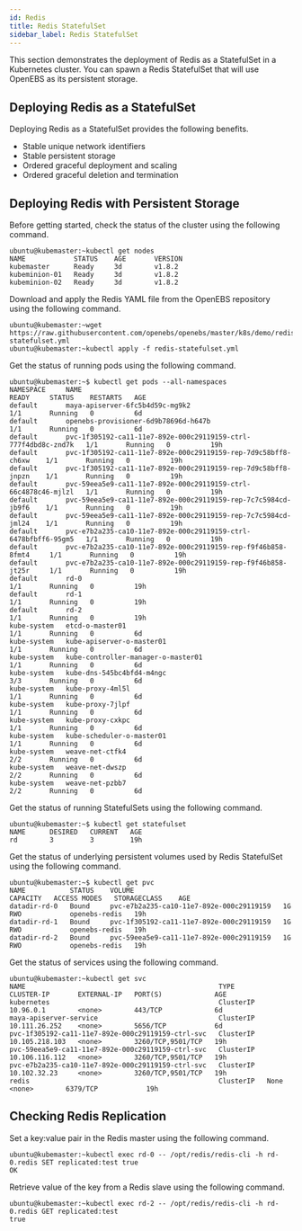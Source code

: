 ```yaml
---
id: Redis
title: Redis StatefulSet
sidebar_label: Redis StatefulSet
---
```


This section demonstrates the deployment of Redis as a StatefulSet in a Kubernetes cluster. You can spawn a Redis StatefulSet that will use OpenEBS as its persistent storage.

Deploying Redis as a StatefulSet
--------------------------------

Deploying Redis as a StatefulSet provides the following benefits.

-   Stable unique network identifiers
-   Stable persistent storage
-   Ordered graceful deployment and scaling
-   Ordered graceful deletion and termination

Deploying Redis with Persistent Storage
---------------------------------------

Before getting started, check the status of the cluster using the following command. 

    ubuntu@kubemaster:~kubectl get nodes
    NAME            STATUS    AGE       VERSION
    kubemaster      Ready     3d        v1.8.2
    kubeminion-01   Ready     3d        v1.8.2
    kubeminion-02   Ready     3d        v1.8.2

Download and apply the Redis YAML file from the OpenEBS repository using the following command. 

    ubuntu@kubemaster:~wget https://raw.githubusercontent.com/openebs/openebs/master/k8s/demo/redis/redis-statefulset.yml
    ubuntu@kubemaster:~kubectl apply -f redis-statefulset.yml

Get the status of running pods using the following command. 

    ubuntu@kubemaster:~$ kubectl get pods --all-namespaces
    NAMESPACE     NAME                                                             READY     STATUS    RESTARTS   AGE
    default       maya-apiserver-6fc5b4d59c-mg9k2                                  1/1       Running   0          6d
    default       openebs-provisioner-6d9b78696d-h647b                             1/1       Running   0          6d
    default       pvc-1f305192-ca11-11e7-892e-000c29119159-ctrl-777f4dbd8c-znd7k   1/1       Running   0          19h
    default       pvc-1f305192-ca11-11e7-892e-000c29119159-rep-7d9c58bff8-ch6xw    1/1       Running   0          19h
    default       pvc-1f305192-ca11-11e7-892e-000c29119159-rep-7d9c58bff8-jnpzn    1/1       Running   0          19h
    default       pvc-59eea5e9-ca11-11e7-892e-000c29119159-ctrl-66c4878c46-mjlzl   1/1       Running   0          19h
    default       pvc-59eea5e9-ca11-11e7-892e-000c29119159-rep-7c7c5984cd-jb9f6    1/1       Running   0          19h
    default       pvc-59eea5e9-ca11-11e7-892e-000c29119159-rep-7c7c5984cd-jml24    1/1       Running   0          19h
    default       pvc-e7b2a235-ca10-11e7-892e-000c29119159-ctrl-6478bfbff6-95gm5   1/1       Running   0          19h
    default       pvc-e7b2a235-ca10-11e7-892e-000c29119159-rep-f9f46b858-8fmt4     1/1       Running   0          19h
    default       pvc-e7b2a235-ca10-11e7-892e-000c29119159-rep-f9f46b858-jt25r     1/1       Running   0          19h
    default       rd-0                                                             1/1       Running   0          19h
    default       rd-1                                                             1/1       Running   0          19h
    default       rd-2                                                             1/1       Running   0          19h
    kube-system   etcd-o-master01                                                  1/1       Running   0          6d
    kube-system   kube-apiserver-o-master01                                        1/1       Running   0          6d
    kube-system   kube-controller-manager-o-master01                               1/1       Running   0          6d
    kube-system   kube-dns-545bc4bfd4-m4ngc                                        3/3       Running   0          6d
    kube-system   kube-proxy-4ml5l                                                 1/1       Running   0          6d
    kube-system   kube-proxy-7jlpf                                                 1/1       Running   0          6d
    kube-system   kube-proxy-cxkpc                                                 1/1       Running   0          6d
    kube-system   kube-scheduler-o-master01                                        1/1       Running   0          6d
    kube-system   weave-net-ctfk4                                                  2/2       Running   0          6d
    kube-system   weave-net-dwszp                                                  2/2       Running   0          6d
    kube-system   weave-net-pzbb7                                                  2/2       Running   0          6d

Get the status of running StatefulSets using the following command. 

    ubuntu@kubemaster:~$ kubectl get statefulset
    NAME      DESIRED   CURRENT   AGE
    rd        3         3         19h

Get the status of underlying persistent volumes used by Redis StatefulSet using the following command. 

    ubuntu@kubemaster:~$ kubectl get pvc
    NAME           STATUS    VOLUME                                     CAPACITY   ACCESS MODES   STORAGECLASS    AGE
    datadir-rd-0   Bound     pvc-e7b2a235-ca10-11e7-892e-000c29119159   1G         RWO            openebs-redis   19h
    datadir-rd-1   Bound     pvc-1f305192-ca11-11e7-892e-000c29119159   1G         RWO            openebs-redis   19h
    datadir-rd-2   Bound     pvc-59eea5e9-ca11-11e7-892e-000c29119159   1G         RWO            openebs-redis   19h

Get the status of services using the following command. 

    ubuntu@kubemaster:~kubectl get svc
    NAME                                                TYPE        CLUSTER-IP       EXTERNAL-IP   PORT(S)             AGE
    kubernetes                                          ClusterIP   10.96.0.1        <none>        443/TCP             6d
    maya-apiserver-service                              ClusterIP   10.111.26.252    <none>        5656/TCP            6d
    pvc-1f305192-ca11-11e7-892e-000c29119159-ctrl-svc   ClusterIP   10.105.218.103   <none>        3260/TCP,9501/TCP   19h
    pvc-59eea5e9-ca11-11e7-892e-000c29119159-ctrl-svc   ClusterIP   10.106.116.112   <none>        3260/TCP,9501/TCP   19h
    pvc-e7b2a235-ca10-11e7-892e-000c29119159-ctrl-svc   ClusterIP   10.102.32.23     <none>        3260/TCP,9501/TCP   19h
    redis                                               ClusterIP   None             <none>        6379/TCP            19h

Checking Redis Replication
--------------------------

Set a key:value pair in the Redis master using the following command. 

    ubuntu@kubemaster:~kubectl exec rd-0 -- /opt/redis/redis-cli -h rd-0.redis SET replicated:test true
    OK

Retrieve value of the key from a Redis slave using the following command. 

    ubuntu@kubemaster:~kubectl exec rd-2 -- /opt/redis/redis-cli -h rd-0.redis GET replicated:test
    true



<!-- Hotjar Tracking Code for https://docs.openebs.io -->
<script>
   (function(h,o,t,j,a,r){
       h.hj=h.hj||function(){(h.hj.q=h.hj.q||[]).push(arguments)};
       h._hjSettings={hjid:785693,hjsv:6};
       a=o.getElementsByTagName('head')[0];
       r=o.createElement('script');r.async=1;
       r.src=t+h._hjSettings.hjid+j+h._hjSettings.hjsv;
       a.appendChild(r);
   })(window,document,'https://static.hotjar.com/c/hotjar-','.js?sv=');
</script>
